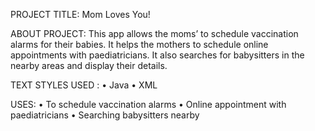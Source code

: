 PROJECT TITLE: 
Mom Loves You!

ABOUT PROJECT: 
This app allows the moms’ to schedule vaccination alarms for their babies. 
It helps the mothers to schedule online appointments with paediatricians. 
It also searches for babysitters in the nearby areas and display their details.

TEXT STYLES USED :
• Java 
• XML

USES: 
• To schedule vaccination alarms 
• Online appointment with paediatricians 
• Searching babysitters nearby
